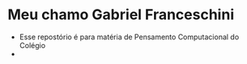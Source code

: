 # Meu chamo Gabriel Franceschini
- Esse repostório é para matéria de Pensamento Computacional do Colégio
- 
